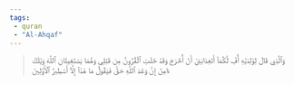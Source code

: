 ```yaml
---
tags: 
 - quran 
 - "Al-Ahqaf"
---
```


> وَٱلَّذِي قَالَ لِوَٰلِدَيۡهِ أُفّٖ لَّكُمَآ أَتَعِدَانِنِيٓ أَنۡ أُخۡرَجَ وَقَدۡ خَلَتِ ٱلۡقُرُونُ مِن قَبۡلِي وَهُمَا يَسۡتَغِيثَانِ ٱللَّهَ وَيۡلَكَ ءَامِنۡ إِنَّ وَعۡدَ ٱللَّهِ حَقّٞ فَيَقُولُ مَا هَٰذَآ إِلَّآ أَسَٰطِيرُ ٱلۡأَوَّلِينَ
